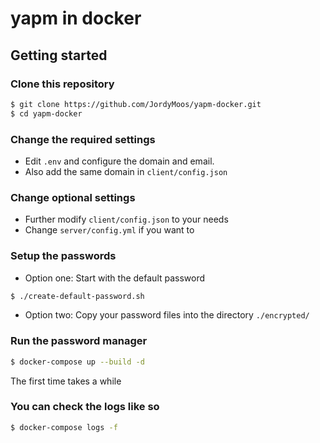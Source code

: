 yapm in docker
==============

Getting started
---------------

### Clone this repository

```bash
$ git clone https://github.com/JordyMoos/yapm-docker.git
$ cd yapm-docker
```

### Change the required settings

- Edit `.env` and configure the domain and email.
- Also add the same domain in `client/config.json`

### Change optional settings
- Further modify `client/config.json` to your needs
- Change `server/config.yml` if you want to

### Setup the passwords

- Option one: Start with the default password
```bash
$ ./create-default-password.sh
```

- Option two: Copy your password files into the directory `./encrypted/`

### Run the password manager

```bash
$ docker-compose up --build -d
```

The first time takes a while

### You can check the logs like so

```bash
$ docker-compose logs -f
```

